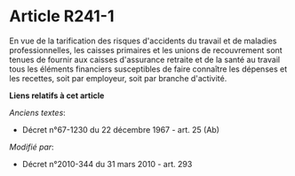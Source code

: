 # Article R241-1

En vue de la tarification des risques d'accidents du travail et de maladies professionnelles, les caisses primaires et les
unions de recouvrement sont tenues de fournir aux caisses d'assurance retraite et  de la santé au travail tous les éléments
financiers susceptibles de faire connaître les dépenses et les recettes, soit par employeur, soit par branche d'activité.

**Liens relatifs à cet article**

_Anciens textes_:

  - Décret n°67-1230 du 22 décembre 1967 - art. 25 (Ab)

_Modifié par_:

  - Décret n°2010-344 du 31 mars 2010 - art. 293

